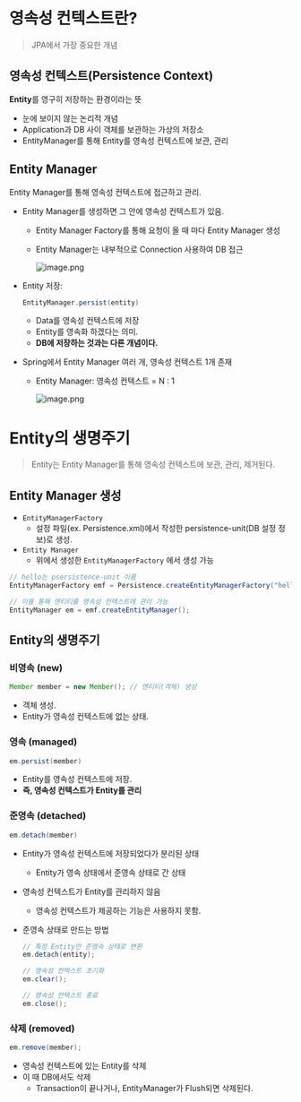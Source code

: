 # 영속성 컨텍스트란?

> JPA에서 가장 중요한 개념
> 

## **영속성 컨텍스트(Persistence Context)**

**Entity**를 영구히 저장하는 환경이라는 뜻

- 눈에 보이지 않는 논리적 개념
- Application과 DB 사이 객체를 보관하는 가상의 저장소
- EntityManager를 통해 Entity를 영속성 컨텍스트에 보관, 관리

## Entity Manager

Entity Manager를 통해 영속성 컨텍스트에 접근하고 관리.

- Entity Manager를 생성하면 그 안에 영속성 컨텍스트가 있음.
    - Entity Manager Factory를 통해 요청이 올 때 마다 Entity Manager 생성
    - Entity Manager는 내부적으로 Connection 사용하여 DB 접근
        
        ![image.png](https://prod-files-secure.s3.us-west-2.amazonaws.com/3b7f15ab-70ad-4846-9d78-be18878b5470/0f9a14ef-2942-437b-b5f6-d3734cec94d1/image.png)
        
- Entity 저장:
    
    ```java
    EntityManager.persist(entity)
    ```
    
    - Data를 영속성 컨텍스트에 저장
    - Entity를 영속화 하겠다는 의미.
    - **DB에 저장하는 것과는 다른 개념이다.**
- Spring에서 Entity Manager 여러 개, 영속성 컨텍스트 1개 존재
    - Entity Manager: 영속성 컨텍스트 =  N : 1
        
        ![image.png](https://prod-files-secure.s3.us-west-2.amazonaws.com/3b7f15ab-70ad-4846-9d78-be18878b5470/6cf9ff6d-8c98-4f44-aed9-60d71fe64660/image.png)
        

# Entity의 생명주기

> Entity는 Entity Manager를 통해 영속성 컨텍스트에 보관, 관리, 제거된다.
> 

## Entity Manager 생성

- `EntityManagerFactory`
    - 설정 파일(ex. Persistence.xml)에서 작성한 persistence-unit(DB 설정 정보)로 생성.
- `Entity Manager`
    - 위에서 생성한 `EntityManagerFactory` 에서 생성 가능

```java
// hello는 psersistence-unit 이름
EntityManagerFactory emf = Persistence.createEntityManagerFactory("hello");

// 이를 통해 엔티티를 영속성 컨텍스트에 관리 가능
EntityManager em = emf.createEntityManager();
```

## Entity의 생명주기

### 비영속 (new)

```java
Member member = new Member(); // 엔티티(객체) 생성
```

- 객체 생성.
- Entity가 영속성 컨텍스트에 없는 상태.

### 영속 (managed)

```java
em.persist(member)
```

- Entity를 영속성 컨텍스트에 저장.
- **즉, 영속성 컨텍스트가 Entity를 관리**

### 준영속 (detached)

```java
em.detach(member)
```

- Entity가 영속성 컨텍스트에 저장되었다가 분리된 상태
    - Entity가 영속 상태에서 준영속 상태로 간 상태
- 영속성 컨텍스트가 Entity를 관리하지 않음
    - 영속성 컨텍스트가 제공하는 기능은 사용하지 못함.
- 준영속 상태로 만드는 방법
    
    ```java
    // 특정 Entity만 준영속 상태로 변환
    em.detach(entity);
    
    // 영속성 컨텍스트 초기화 
    em.clear();
    
    // 영속성 컨텍스트 종료 
    em.close();
    ```
    

### 삭제 (removed)

```java
em.remove(member);
```

- 영속성 컨텍스트에 있는 Entity를 삭제
- 이 때 DB에서도 삭제
    - Transaction이 끝나거나, EntityManager가 Flush되면 삭제된다.
